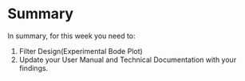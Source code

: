 

# Summary

In summary, for this week you need to:

1. Filter Design(Experimental Bode Plot)
2. Update your User Manual and Technical Documentation with your findings.

